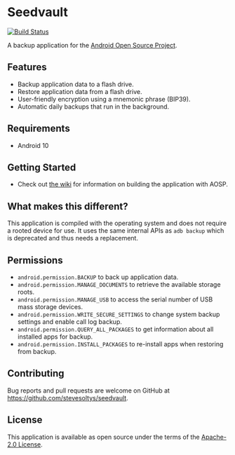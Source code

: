 # Seedvault
[![Build Status](https://travis-ci.com/stevesoltys/seedvault.svg?branch=master)](https://travis-ci.com/stevesoltys/seedvault)

A backup application for the [Android Open Source Project](https://source.android.com/).

## Features
- Backup application data to a flash drive.
- Restore application data from a flash drive.
- User-friendly encryption using a mnemonic phrase (BIP39).
- Automatic daily backups that run in the background.

## Requirements
- Android 10

## Getting Started
- Check out [the wiki](https://github.com/stevesoltys/seedvault/wiki) for information on building the application with 
AOSP.

## What makes this different?
This application is compiled with the operating system and does not require a rooted device for use.
It uses the same internal APIs as `adb backup` which is deprecated and thus needs a replacement.

## Permissions
* `android.permission.BACKUP` to back up application data.
* `android.permission.MANAGE_DOCUMENTS` to retrieve the available storage roots. 
* `android.permission.MANAGE_USB` to access the serial number of USB mass storage devices.
* `android.permission.WRITE_SECURE_SETTINGS` to change system backup settings and enable call log backup.
* `android.permission.QUERY_ALL_PACKAGES` to get information about all installed apps for backup.
* `android.permission.INSTALL_PACKAGES` to re-install apps when restoring from backup.

## Contributing
Bug reports and pull requests are welcome on GitHub at https://github.com/stevesoltys/seedvault. 

## License
This application is available as open source under the terms of the [Apache-2.0 License](https://opensource.org/licenses/Apache-2.0).
